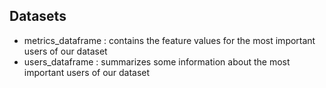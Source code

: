 
## Datasets

* metrics_dataframe : contains the feature values for the most important users of our dataset
* users_dataframe : summarizes some information about the most important users of our dataset



